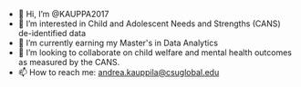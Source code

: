 - 👋 Hi, I’m @KAUPPA2017
- 👀 I’m interested in Child and Adolescent Needs and Strengths (CANS) de-identified data
- 🌱 I’m currently earning my Master's in Data Analytics
- 💞️ I’m looking to collaborate on child welfare and mental health outcomes as measured by the CANS.
- 📫 How to reach me: andrea.kauppila@csuglobal.edu

<!---
KAUPPA2017/KAUPPA2017 is a ✨ special ✨ repository because its `README.md` (this file) appears on your GitHub profile.
You can click the Preview link to take a look at your changes.
--->
